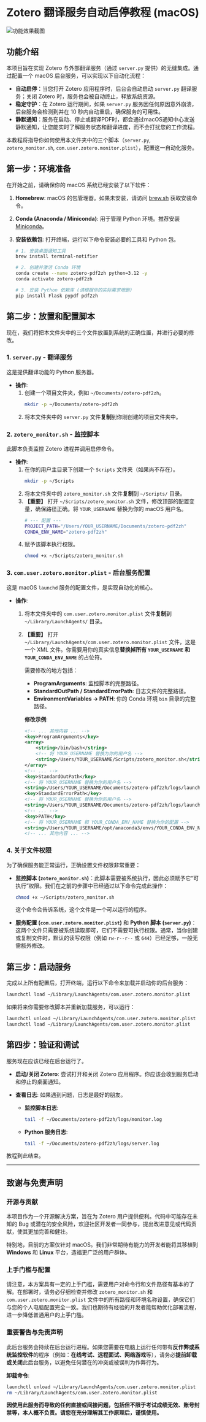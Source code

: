 # Zotero 翻译服务自动启停教程 (macOS)

![功能效果截图](screenshot.png)

## 功能介绍

本项目旨在实现 Zotero 与外部翻译服务（通过 `server.py` 提供）的无缝集成。通过配置一个 macOS 后台服务，可以实现以下自动化流程：

-   **自动启停**：当您打开 Zotero 应用程序时，后台会自动启动 `server.py` 翻译服务；关闭 Zotero 时，服务也会被自动终止，释放系统资源。
-   **稳定守护**：在 Zotero 运行期间，如果 `server.py` 服务因任何原因意外崩溃，后台服务会检测到并在 10 秒内自动重启，确保服务的可用性。
-   **静默通知**：服务在启动、停止或翻译PDF时，都会通过macOS通知中心发送静默通知，让您能实时了解服务状态和翻译进度，而不会打扰您的工作流程。

本教程将指导你如何使用本文件夹中的三个脚本（`server.py`, `zotero_monitor.sh`, `com.user.zotero.monitor.plist`），配置这一自动化服务。

## 第一步：环境准备

在开始之前，请确保你的 macOS 系统已经安装了以下软件：

1.  **Homebrew**: macOS 的包管理器。如果未安装，请访问 [brew.sh](https://brew.sh) 获取安装命令。

2.  **Conda (Anaconda / Miniconda)**: 用于管理 Python 环境。推荐安装 [Miniconda](https://docs.conda.io/projects/miniconda/en/latest/)。

3.  **安装依赖包**:
    打开终端，运行以下命令安装必要的工具和 Python 包。

    ```bash
    # 1. 安装桌面通知工具
    brew install terminal-notifier

    # 2. 创建并激活 Conda 环境
    conda create --name zotero-pdf2zh python=3.12 -y
    conda activate zotero-pdf2zh

    # 3. 安装 Python 依赖库 (请根据你的实际需求增删)
    pip install Flask pypdf pdf2zh
    ```

## 第二步：放置和配置脚本

现在，我们将把本文件夹中的三个文件放置到系统的正确位置，并进行必要的修改。

### 1. `server.py` - 翻译服务

这是提供翻译功能的 Python 服务器。

*   **操作**:
    1.  创建一个项目文件夹，例如 `~/Documents/zotero-pdf2zh`。
        ```bash
        mkdir -p ~/Documents/zotero-pdf2zh
        ```
    2.  将本文件夹中的 `server.py` 文件**复制**到你刚创建的项目文件夹中。

### 2. `zotero_monitor.sh` - 监控脚本

此脚本负责监控 Zotero 进程并调用启停命令。

*   **操作**:
    1.  在你的用户主目录下创建一个 `Scripts` 文件夹（如果尚不存在）。
        ```bash
        mkdir -p ~/Scripts
        ```
    2.  将本文件夹中的 `zotero_monitor.sh` 文件**复制**到 `~/Scripts/` 目录。
    3.  **【重要】** 打开 `~/Scripts/zotero_monitor.sh` 文件，修改顶部的配置变量，确保路径正确。将 `YOUR_USERNAME` 替换为你的 macOS 用户名。
        ```sh
        # --- 配置 ---
        PROJECT_PATH="/Users/YOUR_USERNAME/Documents/zotero-pdf2zh"
        CONDA_ENV_NAME="zotero-pdf2zh"
        ```
    4.  赋予该脚本执行权限。
        ```bash
        chmod +x ~/Scripts/zotero_monitor.sh
        ```

### 3. `com.user.zotero.monitor.plist` - 后台服务配置

这是 macOS `launchd` 服务的配置文件，是实现自动化的核心。

*   **操作**:
    1.  将本文件夹中的 `com.user.zotero.monitor.plist` 文件**复制**到 `~/Library/LaunchAgents/` 目录。
    2.  **【重要】** 打开 `~/Library/LaunchAgents/com.user.zotero.monitor.plist` 文件，这是一个 XML 文件。你需要用你的真实信息**替换掉所有 `YOUR_USERNAME` 和 `YOUR_CONDA_ENV_NAME`** 的占位符。

        需要修改的地方包括：
        *   **ProgramArguments**: 监控脚本的完整路径。
        *   **StandardOutPath / StandardErrorPath**: 日志文件的完整路径。
        *   **EnvironmentVariables -> PATH**: 你的 Conda 环境 `bin` 目录的完整路径。

        **修改示例**:
        ```xml
        <!-- ... 其他内容 ... -->
        <key>ProgramArguments</key>
        <array>
            <string>/bin/bash</string>
            <!-- 将 YOUR_USERNAME 替换为你的用户名 -->
            <string>/Users/YOUR_USERNAME/Scripts/zotero_monitor.sh</string>
        </array>
        <!-- ... -->
        <key>StandardOutPath</key>
        <!-- 将 YOUR_USERNAME 替换为你的用户名 -->
        <string>/Users/YOUR_USERNAME/Documents/zotero-pdf2zh/logs/launchagent_out.log</string>
        <key>StandardErrorPath</key>
        <!-- 将 YOUR_USERNAME 替换为你的用户名 -->
        <string>/Users/YOUR_USERNAME/Documents/zotero-pdf2zh/logs/launchagent_err.log</string>
        <!-- ... -->
        <key>PATH</key>
        <!-- 将 YOUR_USERNAME 和 YOUR_CONDA_ENV_NAME 替换为你的配置 -->
        <string>/Users/YOUR_USERNAME/opt/anaconda3/envs/YOUR_CONDA_ENV_NAME/bin:/opt/homebrew/bin:/usr/local/bin:/usr/bin:/bin:/usr/sbin:/sbin</string>
        <!-- ... 其他内容 ... -->
        ```

### 4. 关于文件权限

为了确保服务能正常运行，正确设置文件权限非常重要：

-   **监控脚本 (`zotero_monitor.sh`)**：此脚本需要被系统执行，因此必须赋予它“可执行”权限。我们在之前的步骤中已经通过以下命令完成此操作：
    ```bash
    chmod +x ~/Scripts/zotero_monitor.sh
    ```
    这个命令会告诉系统，这个文件是一个可以运行的程序。

-   **服务配置 (`com.user.zotero.monitor.plist`)** 和 **Python 脚本 (`server.py`)**：这两个文件只需要被系统读取即可，它们不需要可执行权限。通常，当你创建或复制文件时，默认的读写权限（例如 `rw-r--r--` 或 `644`）已经足够，一般无需额外修改。

## 第三步：启动服务

完成以上所有配置后，打开终端，运行以下命令来加载并启动你的后台服务：

```bash
launchctl load ~/Library/LaunchAgents/com.user.zotero.monitor.plist
```

如果将来你需要修改脚本并重新加载服务，可以运行：
```bash
launchctl unload ~/Library/LaunchAgents/com.user.zotero.monitor.plist
launchctl load ~/Library/LaunchAgents/com.user.zotero.monitor.plist
```

## 第四步：验证和调试

服务现在应该已经在后台运行了。

*   **启动/关闭 Zotero**: 尝试打开和关闭 Zotero 应用程序。你应该会收到服务启动和停止的桌面通知。

*   **查看日志**: 如果遇到问题，日志是最好的朋友。
    *   **监控脚本日志**:
        ```bash
        tail -f ~/Documents/zotero-pdf2zh/logs/monitor.log
        ```
    *   **Python 服务日志**:
        ```bash
        tail -f ~/Documents/zotero-pdf2zh/logs/server.log
        ```

教程到此结束。

---

## 致谢与免责声明

### 开源与贡献
本项目作为一个开源解决方案，旨在为 Zotero 用户提供便利。代码中可能存在未知的 Bug 或潜在的安全风险，欢迎社区开发者一同参与，提出改进意见或代码贡献，使其更加完善和健壮。

特别地，目前的方案仅针对 macOS。我们非常期待有能力的开发者能将其移植到 **Windows** 和 **Linux** 平台，造福更广泛的用户群体。

### 上手门槛与配置
请注意，本方案具有一定的上手门槛，需要用户对命令行和文件路径有基本的了解。在部署时，请务必仔细检查并修改 `zotero_monitor.sh` 和 `com.user.zotero.monitor.plist` 文件中的所有路径和环境名称设置，确保它们与您的个人电脑配置完全一致。我们也期待有经验的开发者能帮助优化部署流程，进一步降低普通用户的上手门槛。

### **重要警告与免责声明**
此后台服务会持续在后台运行进程。如果您需要在电脑上运行任何带有**反作弊或系统监控软件**的程序（例如：**在线考试、远程面试、网络游戏**等），请务必**提前卸载或关闭**此后台服务，以避免任何潜在的冲突或被误判为作弊行为。

**卸载命令**:
```bash
launchctl unload ~/Library/LaunchAgents/com.user.zotero.monitor.plist
rm ~/Library/LaunchAgents/com.user.zotero.monitor.plist
```

**因使用此服务而导致的任何直接或间接问题，包括但不限于考试成绩无效、账号封禁等，本人概不负责。请您在充分理解其工作原理后，谨慎使用。**
